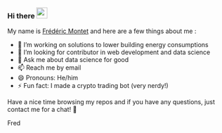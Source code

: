 ### Hi there <img src="https://media.giphy.com/media/hvRJCLFzcasrR4ia7z/giphy.gif" width="25px">

My name is [Frédéric Montet](https://fredmontet.com/) and here are a few things about me : 

- 🔭 I’m working on solutions to lower building energy consumptions
- 🤔 I’m looking for contributor in web development and data science
- 💬 Ask me about data science for good
- 📫 Reach me by email
- 😄 Pronouns: He/him
- ⚡ Fun fact: I made a crypto trading bot (very nerdy!)

Have a nice time browsing my repos and if you have any questions, just contact me for a chat! 🤙

Fred
